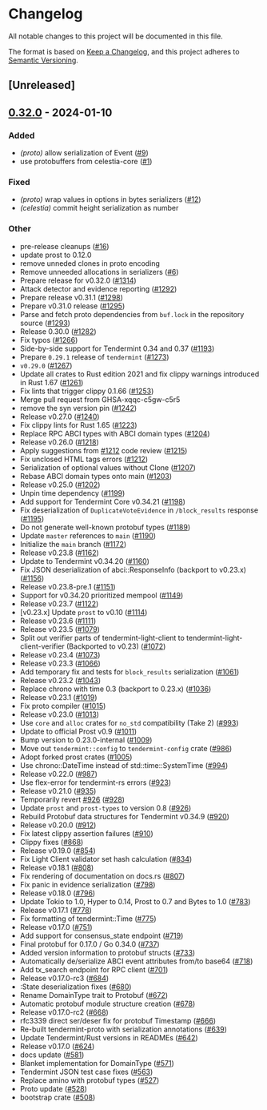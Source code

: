 # Changelog
All notable changes to this project will be documented in this file.

The format is based on [Keep a Changelog](https://keepachangelog.com/en/1.0.0/),
and this project adheres to [Semantic Versioning](https://semver.org/spec/v2.0.0.html).

## [Unreleased]

## [0.32.0](https://github.com/eigerco/celestia-tendermint-rs/releases/tag/celestia-tendermint-proto-v0.32.0) - 2024-01-10

### Added
- *(proto)* allow serialization of Event ([#9](https://github.com/eigerco/celestia-tendermint-rs/pull/9))
- use protobuffers from celestia-core ([#1](https://github.com/eigerco/celestia-tendermint-rs/pull/1))

### Fixed
- *(proto)* wrap values in options in bytes serializers ([#12](https://github.com/eigerco/celestia-tendermint-rs/pull/12))
- *(celestia)* commit height serialization as number

### Other
- pre-release cleanups ([#16](https://github.com/eigerco/celestia-tendermint-rs/pull/16))
- update prost to 0.12.0
- remove unneded clones in proto encoding
- Remove unneeded allocations in serializers ([#6](https://github.com/eigerco/celestia-tendermint-rs/pull/6))
- Prepare release for v0.32.0 ([#1314](https://github.com/eigerco/celestia-tendermint-rs/pull/1314))
- Attack detector and evidence reporting ([#1292](https://github.com/eigerco/celestia-tendermint-rs/pull/1292))
- Prepare release v0.31.1 ([#1298](https://github.com/eigerco/celestia-tendermint-rs/pull/1298))
- Prepare v0.31.0 release ([#1295](https://github.com/eigerco/celestia-tendermint-rs/pull/1295))
- Parse and fetch proto dependencies from `buf.lock` in the repository source ([#1293](https://github.com/eigerco/celestia-tendermint-rs/pull/1293))
- Release 0.30.0 ([#1282](https://github.com/eigerco/celestia-tendermint-rs/pull/1282))
- Fix typos ([#1266](https://github.com/eigerco/celestia-tendermint-rs/pull/1266))
- Side-by-side support for Tendermint 0.34 and 0.37 ([#1193](https://github.com/eigerco/celestia-tendermint-rs/pull/1193))
- Prepare `0.29.1` release of `tendermint` ([#1273](https://github.com/eigerco/celestia-tendermint-rs/pull/1273))
- `v0.29.0` ([#1267](https://github.com/eigerco/celestia-tendermint-rs/pull/1267))
- Update all crates to Rust edition 2021 and fix clippy warnings introduced in Rust 1.67 ([#1261](https://github.com/eigerco/celestia-tendermint-rs/pull/1261))
- Fix lints that trigger clippy 0.1.66 ([#1253](https://github.com/eigerco/celestia-tendermint-rs/pull/1253))
- Merge pull request from GHSA-xqqc-c5gw-c5r5
- remove the syn version pin ([#1242](https://github.com/eigerco/celestia-tendermint-rs/pull/1242))
- Release v0.27.0 ([#1240](https://github.com/eigerco/celestia-tendermint-rs/pull/1240))
- Fix clippy lints for Rust 1.65 ([#1223](https://github.com/eigerco/celestia-tendermint-rs/pull/1223))
- Replace RPC ABCI types with ABCI domain types ([#1204](https://github.com/eigerco/celestia-tendermint-rs/pull/1204))
- Release v0.26.0 ([#1218](https://github.com/eigerco/celestia-tendermint-rs/pull/1218))
- Apply suggestions from [#1212](https://github.com/eigerco/celestia-tendermint-rs/pull/1212) code review ([#1215](https://github.com/eigerco/celestia-tendermint-rs/pull/1215))
- Fix unclosed HTML tags errors ([#1212](https://github.com/eigerco/celestia-tendermint-rs/pull/1212))
- Serialization of optional values without Clone ([#1207](https://github.com/eigerco/celestia-tendermint-rs/pull/1207))
- Rebase ABCI domain types onto main ([#1203](https://github.com/eigerco/celestia-tendermint-rs/pull/1203))
- Release v0.25.0 ([#1202](https://github.com/eigerco/celestia-tendermint-rs/pull/1202))
- Unpin time dependency ([#1199](https://github.com/eigerco/celestia-tendermint-rs/pull/1199))
- Add support for Tendermint Core v0.34.21 ([#1198](https://github.com/eigerco/celestia-tendermint-rs/pull/1198))
- Fix deserialization of `DuplicateVoteEvidence` in `/block_results` response ([#1195](https://github.com/eigerco/celestia-tendermint-rs/pull/1195))
- Do not generate well-known protobuf types ([#1189](https://github.com/eigerco/celestia-tendermint-rs/pull/1189))
- Update `master` references to `main` ([#1190](https://github.com/eigerco/celestia-tendermint-rs/pull/1190))
- Initialize the `main` branch ([#1172](https://github.com/eigerco/celestia-tendermint-rs/pull/1172))
- Release v0.23.8 ([#1162](https://github.com/eigerco/celestia-tendermint-rs/pull/1162))
- Update to Tendermint v0.34.20 ([#1160](https://github.com/eigerco/celestia-tendermint-rs/pull/1160))
- Fix JSON deserialization of abci::ResponseInfo (backport to v0.23.x) ([#1156](https://github.com/eigerco/celestia-tendermint-rs/pull/1156))
- Release v0.23.8-pre.1 ([#1151](https://github.com/eigerco/celestia-tendermint-rs/pull/1151))
- Support for v0.34.20 prioritized mempool ([#1149](https://github.com/eigerco/celestia-tendermint-rs/pull/1149))
- Release v0.23.7 ([#1122](https://github.com/eigerco/celestia-tendermint-rs/pull/1122))
- [v0.23.x] Update `prost` to v0.10 ([#1114](https://github.com/eigerco/celestia-tendermint-rs/pull/1114))
- Release v0.23.6 ([#1111](https://github.com/eigerco/celestia-tendermint-rs/pull/1111))
- Release v0.23.5 ([#1079](https://github.com/eigerco/celestia-tendermint-rs/pull/1079))
- Split out verifier parts of tendermint-light-client to tendermint-light-client-verifier (Backported to v0.23) ([#1072](https://github.com/eigerco/celestia-tendermint-rs/pull/1072))
- Release v0.23.4 ([#1073](https://github.com/eigerco/celestia-tendermint-rs/pull/1073))
- Release v0.23.3 ([#1066](https://github.com/eigerco/celestia-tendermint-rs/pull/1066))
- Add temporary fix and tests for `block_results` serialization ([#1061](https://github.com/eigerco/celestia-tendermint-rs/pull/1061))
- Release v0.23.2 ([#1043](https://github.com/eigerco/celestia-tendermint-rs/pull/1043))
- Replace chrono with time 0.3 (backport to 0.23.x) ([#1036](https://github.com/eigerco/celestia-tendermint-rs/pull/1036))
- Release v0.23.1 ([#1019](https://github.com/eigerco/celestia-tendermint-rs/pull/1019))
- Fix proto compiler ([#1015](https://github.com/eigerco/celestia-tendermint-rs/pull/1015))
- Release v0.23.0 ([#1013](https://github.com/eigerco/celestia-tendermint-rs/pull/1013))
- Use `core` and `alloc` crates for `no_std` compatibility (Take 2) ([#993](https://github.com/eigerco/celestia-tendermint-rs/pull/993))
- Update to official Prost v0.9 ([#1011](https://github.com/eigerco/celestia-tendermint-rs/pull/1011))
- Bump version to 0.23.0-internal ([#1009](https://github.com/eigerco/celestia-tendermint-rs/pull/1009))
- Move out `tendermint::config` to `tendermint-config` crate ([#986](https://github.com/eigerco/celestia-tendermint-rs/pull/986))
- Adopt forked prost crates ([#1005](https://github.com/eigerco/celestia-tendermint-rs/pull/1005))
- Use chrono::DateTime instead of std::time::SystemTime ([#994](https://github.com/eigerco/celestia-tendermint-rs/pull/994))
- Release v0.22.0 ([#987](https://github.com/eigerco/celestia-tendermint-rs/pull/987))
- Use flex-error for tendermint-rs errors ([#923](https://github.com/eigerco/celestia-tendermint-rs/pull/923))
- Release v0.21.0 ([#935](https://github.com/eigerco/celestia-tendermint-rs/pull/935))
- Temporarily revert [#926](https://github.com/eigerco/celestia-tendermint-rs/pull/926) ([#928](https://github.com/eigerco/celestia-tendermint-rs/pull/928))
- Update `prost` and `prost-types` to version 0.8 ([#926](https://github.com/eigerco/celestia-tendermint-rs/pull/926))
- Rebuild Protobuf data structures for Tendermint v0.34.9 ([#920](https://github.com/eigerco/celestia-tendermint-rs/pull/920))
- Release v0.20.0 ([#912](https://github.com/eigerco/celestia-tendermint-rs/pull/912))
- Fix latest clippy assertion failures ([#910](https://github.com/eigerco/celestia-tendermint-rs/pull/910))
- Clippy fixes ([#868](https://github.com/eigerco/celestia-tendermint-rs/pull/868))
- Release v0.19.0 ([#854](https://github.com/eigerco/celestia-tendermint-rs/pull/854))
- Fix Light Client validator set hash calculation ([#834](https://github.com/eigerco/celestia-tendermint-rs/pull/834))
- Release v0.18.1 ([#808](https://github.com/eigerco/celestia-tendermint-rs/pull/808))
- Fix rendering of documentation on docs.rs ([#807](https://github.com/eigerco/celestia-tendermint-rs/pull/807))
- Fix panic in evidence serialization ([#798](https://github.com/eigerco/celestia-tendermint-rs/pull/798))
- Release v0.18.0 ([#796](https://github.com/eigerco/celestia-tendermint-rs/pull/796))
- Update Tokio to 1.0, Hyper to 0.14, Prost to 0.7 and Bytes to 1.0 ([#783](https://github.com/eigerco/celestia-tendermint-rs/pull/783))
- Release v0.17.1 ([#778](https://github.com/eigerco/celestia-tendermint-rs/pull/778))
- Fix formatting of tendermint::Time ([#775](https://github.com/eigerco/celestia-tendermint-rs/pull/775))
- Release v0.17.0 ([#751](https://github.com/eigerco/celestia-tendermint-rs/pull/751))
- Add support for consensus_state endpoint ([#719](https://github.com/eigerco/celestia-tendermint-rs/pull/719))
- Final protobuf for 0.17.0 / Go 0.34.0 ([#737](https://github.com/eigerco/celestia-tendermint-rs/pull/737))
- Added version information to protobuf structs ([#733](https://github.com/eigerco/celestia-tendermint-rs/pull/733))
- Automatically de/serialize ABCI event attributes from/to base64 ([#718](https://github.com/eigerco/celestia-tendermint-rs/pull/718))
- Add tx_search endpoint for RPC client ([#701](https://github.com/eigerco/celestia-tendermint-rs/pull/701))
- Release v0.17.0-rc3 ([#684](https://github.com/eigerco/celestia-tendermint-rs/pull/684))
- :State deserialization fixes ([#680](https://github.com/eigerco/celestia-tendermint-rs/pull/680))
- Rename DomainType trait to Protobuf ([#672](https://github.com/eigerco/celestia-tendermint-rs/pull/672))
- Automatic protobuf module structure creation ([#678](https://github.com/eigerco/celestia-tendermint-rs/pull/678))
- Release v0.17.0-rc2 ([#668](https://github.com/eigerco/celestia-tendermint-rs/pull/668))
- rfc3339 direct ser/deser fix for protobuf Timestamp ([#666](https://github.com/eigerco/celestia-tendermint-rs/pull/666))
- Re-built tendermint-proto with serialization annotations ([#639](https://github.com/eigerco/celestia-tendermint-rs/pull/639))
- Update Tendermint/Rust versions in READMEs ([#642](https://github.com/eigerco/celestia-tendermint-rs/pull/642))
- Release v0.17.0 ([#624](https://github.com/eigerco/celestia-tendermint-rs/pull/624))
- docs update ([#581](https://github.com/eigerco/celestia-tendermint-rs/pull/581))
- Blanket implementation for DomainType ([#571](https://github.com/eigerco/celestia-tendermint-rs/pull/571))
- Tendermint JSON test case fixes ([#563](https://github.com/eigerco/celestia-tendermint-rs/pull/563))
- Replace amino with protobuf types ([#527](https://github.com/eigerco/celestia-tendermint-rs/pull/527))
- Proto update ([#528](https://github.com/eigerco/celestia-tendermint-rs/pull/528))
- bootstrap crate ([#508](https://github.com/eigerco/celestia-tendermint-rs/pull/508))
